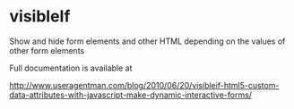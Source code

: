 # visibleIf
Show and hide form elements and other HTML depending on the values of other form elements

Full documentation is available at

http://www.useragentman.com/blog/2010/06/20/visibleif-html5-custom-data-attributes-with-javascript-make-dynamic-interactive-forms/

